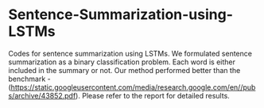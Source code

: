 # Sentence-Summarization-using-LSTMs

Codes for sentence summarization using LSTMs. We formulated sentence summarization as a binary classification problem.
Each word is either included in the summary or not. Our method performed better than the benchmark - (https://static.googleusercontent.com/media/research.google.com/en//pubs/archive/43852.pdf). Please refer to the report for detailed results.
